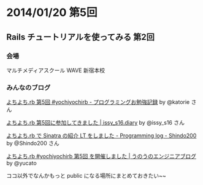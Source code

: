 # 2014/01/20 第5回
## Rails チュートリアルを使ってみる 第2回
### 会場
マルチメディアスクール WAVE 新宿本校

### みんなのブログ
[よちよち.rb 第5回 #yochiyochirb - プログラミングお勉強記録](http://d.hatena.ne.jp/katoriexxxkatorie/20140121/1390281658) by @katorie さん

[よちよち.rb 第5回に参加してきました | issy_s16.diary](http://1x41.net/wp/?p=49) by @issy_s16 さん

[よちよち.rb で Sinatra の紹介 LT をしました - Programming log - Shindo200](http://shindolog.hatenablog.com/entry/2014/01/21/221549) by @Shindo200 さん

[よちよち.rb #yochiyochirb 第5回 を開催しました | うのうのエンジニアブログ](http://yucato.net/archives/799) by @yucato

ココ以外でなんかもっと public になる場所にまとめておきたい~~
